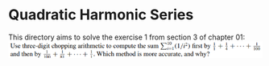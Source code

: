 # Quadratic Harmonic Series
This directory aims to solve the exercise 1 from section 3 of chapter 01:
![Exercise 01](chapter1/quadraticHarmonicSeries/image.png)
